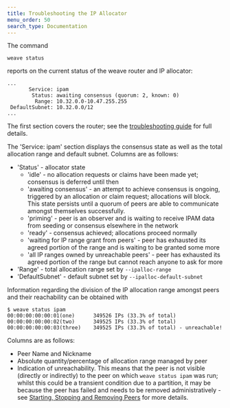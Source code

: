 ```yaml
---
title: Troubleshooting the IP Allocator
menu_order: 50
search_type: Documentation
---
```



The command

    weave status

reports on the current status of the weave router and IP allocator:

```
...
       Service: ipam
        Status: awaiting consensus (quorum: 2, known: 0)
         Range: 10.32.0.0-10.47.255.255
 DefaultSubnet: 10.32.0.0/12
...
```

The first section covers the router; see the [troubleshooting
guide](/site/troubleshooting.md#weave-status) for full details.

The 'Service: ipam' section displays the consensus state as well as
the total allocation range and default subnet. Columns are as follows:

* 'Status' - allocator state
    * 'idle' - no allocation requests or claims have been made yet;
      consensus is deferred until then
    * 'awaiting consensus' - an attempt to achieve consensus is
      ongoing, triggered by an allocation or claim request;
      allocations will block.  This state persists until a quorum of
      peers are able to communicate amongst themselves successfully.
    * 'priming' - peer is an observer and is waiting to receive IPAM
      data from seeding or consensus elsewhere in the network
    * 'ready' - consensus achieved; allocations proceed normally
    * 'waiting for IP range grant from peers' - peer has exhausted its
      agreed portion of the range and is waiting to be granted some
      more
    * 'all IP ranges owned by unreachable peers' - peer has exhausted
      its agreed portion of the range but cannot reach anyone to ask
      for more
* 'Range' - total allocation range set by `--ipalloc-range`
* 'DefaultSubnet' - default subnet set by `--ipalloc-default-subnet`

Information regarding the division of the IP allocation range amongst
peers and their reachability can be obtained with

```
$ weave status ipam
00:00:00:00:00:01(one)      349526 IPs (33.3% of total)
00:00:00:00:00:02(two)      349525 IPs (33.3% of total)
00:00:00:00:00:03(three)    349525 IPs (33.3% of total) - unreachable!
```

Columns are as follows:

* Peer Name and Nickname
* Absolute quantity/percentage of allocation range managed by peer
* Indication of unreachability. This means that the peer is not
  visible (directly or indirectly) to the peer on which `weave status
  ipam` was run; whilst this could be a transient condition due to a
  partition, it may be because the peer has failed and needs to be
  removed administratively - see [Starting, Stopping and Removing
  Peers](/site/tasks/ipam/stop-remove-peers-ipam.md) for more details.
